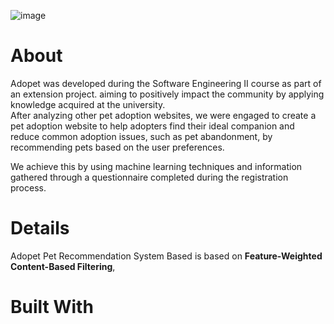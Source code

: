 ![image](https://github.com/user-attachments/assets/2e3dd635-67e4-4bf1-b9af-d533e72d61bc)

# About

Adopet was developed during the Software Engineering II course as part of an extension project. aiming to positively impact the community by applying knowledge acquired at the university. </br>
After analyzing other pet adoption websites, we were engaged to create a pet adoption website to help adopters find their ideal companion and reduce common adoption issues, such as pet abandonment, by recommending pets based on the user preferences. </br>

We achieve this by using machine learning techniques and information gathered through a questionnaire completed during the registration process. 

# Details

Adopet Pet Recommendation System Based is based on **Feature-Weighted Content-Based Filtering**, 

# Built With


